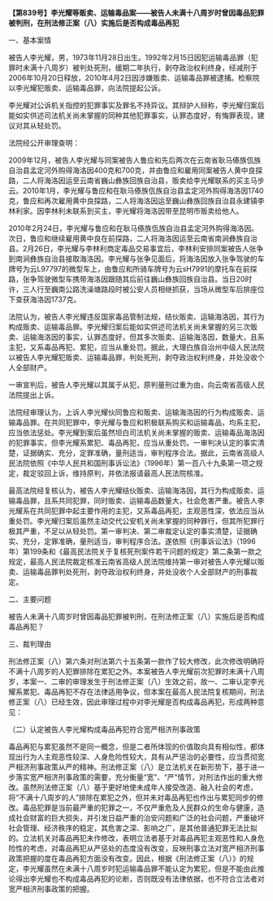 **【第839号】李光耀等贩卖、运输毒品案——被告人未满十八周岁时曾因毒品犯罪被判刑，在刑法修正案（八）实施后是否构成毒品再犯**

一、基本案情

被告人李光耀，男，1973年11月28日出生。1992年2月15日因犯运输毒品罪（犯罪时未满十八周岁）被判处死刑，缓期二年执行，剥夺政治权利终身，经减刑于2006年10月20日释放，2010年4月2日因涉嫌贩卖、运输毒品罪被逮捕。检察院以李光耀犯贩卖、运输毒品罪，向法院提起公诉。

李光耀对公诉机关指控的犯罪事实及罪名不持异议。其辩护人辩称，李光耀归案后能如实供述司法机关尚未掌握的同种其他犯罪事实，认罪态度好，有悔罪表现，建议对其从轻处罚。

法院经公开审理查明：

2009年12月，被告人李光耀与同案被告人鲁应和先后两次在云南省耿马傣族佤族自治县孟定河外购得海洛因400克和700克，并由鲁应和雇用同案被告人黄中良探路，二人将海洛因运至云南省巍山彝族回族自治县，贩卖给李光耀联系的买主马步云。2010年1月，李光耀与鲁应和在耿马傣族佤族自治县孟定河外购得海洛因1740克，鲁应和再次雇用黄中良探路，二人将海洛因运至巍山彝族回族自治县永建镇李林利家。因李林利未联系到买主，李光耀将海洛因带至昆明市贩卖给他人。

2010年2月24日，李光耀与鲁应和在耿马傣族佤族自治县孟定河外购得海洛因。次日，鲁应和继续雇用黄中良在前探路，二人将海洛因运至云南省南涧彝族自治县。2月26日，李光耀与李林利商定毒品交易事宜后，李林利安排同案被告人张争到南涧彝族自治县接取海洛因。李光耀与张争见面后，将海洛因放入张争驾驶的车牌号为云L97797的微型车上，由鲁应和所骑车牌号为云sH7991的摩托车在前探路，张争驾驶微型车携带海洛因跟随其后前往巍山彝族回族自治县。当日20时许，三人行至巍南公路洗澡塘路段时被公安人员相继抓获，当场从微型车后排座位下查获海洛因1737克。

法院认为，被告人李光耀违反国家毒品管制法规，结伙贩卖、运输海洛因，其行为构成贩卖、运输毒品罪。李光耀归案后能如实供述司法机关尚未掌握的另三次贩卖、运输海洛因的事实，认罪态度好，但其多次贩卖、运输海洛因，数量大，且系主犯，又系毒品再犯、累犯，应当从重处罚。据此，大理白族自治州中级人民法院以被告人李光耀犯贩卖、运输毒品罪，判处死刑，剥夺政治权利终身，并处没收个人全部财产。

一审宣判后，被告人李光耀以其属于从犯，原判量刑过重为由，向云南省高级人民法院提出上诉。

法院经审理认为，上诉人李光耀伙同鲁应和贩卖、运输海洛因的行为构成贩卖、运输毒品罪。在共同犯罪中，李光耀与鲁应和积极联系购买和运输毒品，均系主犯，应当依法惩处。李光耀到案后虽然坦白司法机关尚未掌握的贩卖、运输毒品海洛因的犯罪事实，但李光耀系累犯、毒品再犯，应当从重处罚。一审判决认定的事实清楚，证据确实、充分，定罪准确，量刑适当，审判程序合法。据此，云南省高级人民法院依照《中华人民共和国刑事诉讼法》（1996年）第一百八十九条第一项之规定，裁定驳回上诉，维持原判，并依法报请最高人民法院核准。

最高法院经复核认为，被告人李光耀结伙贩卖、运输海洛因，其行为构成贩卖、运输毒品罪，且系共同犯罪，同时贩卖、运输毒品数量大，社会危害严重。被告人李光耀系在共同犯罪中起主要作用的主犯，又系毒品再犯，主观恶性深，依法应当从重处罚。李光耀归案后虽然主动交代公安机关尚未掌握的同种罪行，但其所犯罪行极其严重，不足以从轻处罚。第一审判决、第二审裁定认定的事实清楚，证据确实、充分，定罪准确，量刑适当，审判程序合法。遂依照《刑事诉讼法》（1996年）第199条和《最高民法院关于复核死刑案件若干问题的规定》第二条第一款之规定，最高人民法院裁定核准云南省高级人民法院维持第一审对被告人李光耀以贩卖、运输毒品罪判处死刑，剥夺政治权利终身，并处没收个人全部财产的刑事裁定。

二、主要问题

被告人未满十八周岁时曾因毒品犯罪被判刑，在刑法修正案（八）实施后是否构成毒品再犯？

三、裁判理由

刑法修正案（八）第六条对刑法第六十五条第一款作了较大修改，此次修改明确将不满十八周岁的人犯罪排除在累犯之外。本案被告人李光耀前次犯罪时未满十八周岁，本案一、二审的审理发生于刑法修正案（八）生效之前，故一、二审认定李光耀系累犯、毒品再犯不存在法律适用争议，但本案在最高人民法院复核期间，刑法修正案（八）已经生效，因此审理过程中对李光耀是否构成毒品再犯，形成两种意见：

（二）认定被告人李光耀构成毒品再犯符合宽严相济刑事政策

毒品再犯与累犯虽然不是同一概念，但是二者所体现的价值取向具有相似性，都体现出行为人主观恶性较深、人身危险性较大，具有从严惩治的必要性，应当贯彻宽严相济刑事政策从严的精神。刑法修正案（八）是立法机关在新形势下，基于进一步落实宽严相济刑事政策的需要，充分衡量“宽”、“严”情节，对刑法作出的重大修改。虽然刑法修正案（八）基于更好地使未成年人接受改造、融入社会的考虑，将“不满十八周岁的人”排除在累犯之外，但并未对毒品再犯也作出与累犯同步的修改。毒品犯罪是当前最严重的犯罪之一，不仅严重危及人民群众的生命与健康，造成社会财富的巨大损失，并引发日益严重的治安问题和广泛的社会问题，严重破坏社会管理、经济秩序的稳定，其危害之深、影响之广，是其他普通犯罪无法比拟的。立法机关对毒品再犯未作修改，表明立法者基于对毒品再犯主观恶性和人身危险性的考虑，对毒品再犯从严惩处的态度没有改变，反映刑事立法对宽严相济刑事政策把握的度在毒品再犯方面没有改变。因此，根据《刑法修正案（八）》的规定，李光耀虽然在未满十八周岁时犯运输毒品罪不能认定为累犯，但是不能由此推论得出李光耀也不构成毒品再犯的论断，否则既没有法律依据，也不符合立法者对宽严相济刑事政策的把握。